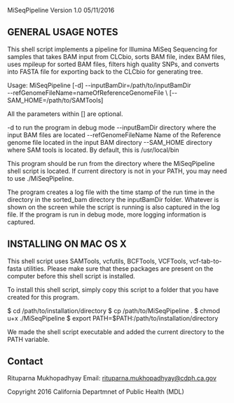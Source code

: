 MiSeqPipeline Version 1.0 05/11/2016


GENERAL USAGE NOTES
-------------------
This shell script implements a pipeline for Illumina MiSeq Sequencing for 
samples that takes BAM input from CLCbio, sorts BAM file, index BAM files, 
uses mpileup for sorted BAM files, filters high quality SNPs, and converts 
into FASTA file for exporting back to the CLCbio for generating tree.

Usage: MiSeqPipeline [-d] --inputBamDir=/path/to/inputBamDir \
		--refGenomeFileName=nameOfReferenceGenomeFile \ 
		[--SAM_HOME=/path/to/SAMTools]

All the parameters within [] are optional.

-d			to run the program in debug mode
--inputBamDir		directory where the input BAM files are located
--refGenomeFileName	Name of the Reference genome file located in 
			the input BAM directory
--SAM_HOME		directory where SAM tools is located.  By default,
			this is /usr/local/bin

This program should be run from the directory where the MiSeqPipeline
shell script is located.  If current directory is not in your PATH,
you may need to use ./MiSeqPipeline.

The program creates a log file with the time stamp of the run time
in the directory in the sorted_bam directory the inputBamDir folder.
Whatever is shown on the screen while the script is running is also 
captured in the log file.  If the program is run in debug mode, more
logging information is captured.


INSTALLING ON MAC OS X
-----------------------
This shell script uses SAMTools, vcfutils, BCFTools, VCFTools, vcf-tab-to-fasta
utilities.  Please make sure that these packages are present on the computer 
before this shell script is installed.

To install this shell script, simply copy this script to a folder that you have
created for this program.

$ cd /path/to/installation/directory
$ cp /path/to/MiSeqPipeline .
$ chmod u+x ./MiSeqPipeline 
$ export PATH=$PATH:/path/to/installation/directory

We made the shell script executable and added the current directory to the PATH variable.

Contact
-------
Rituparna Mukhopadhyay
Email: rituparna.mukhopadhyay@cdph.ca.gov


Copyright 2016 California Departmnet of Public Health (MDL)
